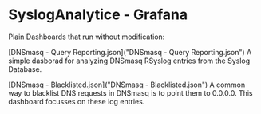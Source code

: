 # SyslogAnalytice - Grafana

Plain Dashboards that run without modification:

[DNSmasq - Query Reporting.json]("DNSmasq - Query Reporting.json") A simple dasborad for analyzing DNSmasq RSyslog entries from the Syslog Database.

[DNSmasq - Blacklisted.json]("DNSmasq - Blacklisted.json") A common way to blacklist DNS requests in DNSmasq is to point them to 0.0.0.0. This dashboard focusses on these log entries.
